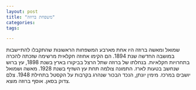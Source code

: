 ```yaml
---
layout: post
title: "משפחת ברוזה"
categories:
tags:

---
```


שמואל ומאשה ברוזה היו אחת מארבע המשפחות הראשונות שהתקבלו להתיישבות במושבה החדשה שנת 1894. הם הקימו אחוזה חקלאית מרשימה שזכתה להכרה בתחרויות חקלאיות. בנחלתו של ברוזה שתל הרצל בביקורו בארץ בשנת 1898, עץ ברוש שנחשב בטעות לארז. 
התמונה צולמה תחת עץ השזיף בשנת 1928. מאשה ושמואל יושבים במרכז. מימין יונתן, הנכד הבכור שנהרג בקרבות על הקסטל בתחילת 1948. צלם צדוק בסאן. אוסף ברוזה מוצא.